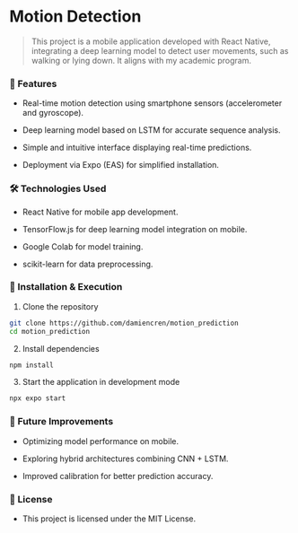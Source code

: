 # Motion Detection

> This project is a mobile application developed with React Native, integrating a deep learning model to detect user movements, such as walking or lying down. It aligns with my academic program.

### 📌 Features

- Real-time motion detection using smartphone sensors (accelerometer and gyroscope).

- Deep learning model based on LSTM for accurate sequence analysis.

- Simple and intuitive interface displaying real-time predictions.

- Deployment via Expo (EAS) for simplified installation.

### 🛠 Technologies Used

- React Native for mobile app development.

- TensorFlow.js for deep learning model integration on mobile.

- Google Colab for model training.

- scikit-learn for data preprocessing.

### 🚀 Installation & Execution

1. Clone the repository
```bash
git clone https://github.com/damiencren/motion_prediction
cd motion_prediction
```

2. Install dependencies

```bash
npm install
```

3. Start the application in development mode

```bash
npx expo start
```

### 📌 Future Improvements

- Optimizing model performance on mobile.

- Exploring hybrid architectures combining CNN + LSTM.

- Improved calibration for better prediction accuracy.

### 📜 License

- This project is licensed under the MIT License.
